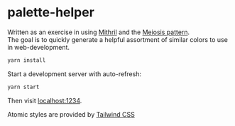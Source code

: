 # palette-helper

Written as an exercise in using [Mithril] and the [Meiosis pattern].  
The goal is to quickly generate a helpful assortment of similar colors to use in web-development.

```bash
yarn install  
```

Start a development server with auto-refresh:  
```bash
yarn start
```

Then visit [localhost:1234].

Atomic styles are provided by [Tailwind CSS]

[localhost:1234]: http://localhost:1234/
[Tailwind CSS]: https://tailwindcss.com/
[Mithril]: https://mithril.js.org/
[Meiosis pattern]: https://meiosis.js.org
